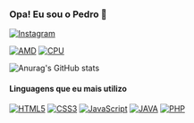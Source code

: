 ### Opa! Eu sou o Pedro 🤙
[![Instagram](https://img.shields.io/badge/Instagram-E4405F?style=for-the-badge&logo=instagram&logoColor=white)](https://www.instagram.com/lh._pedro/)





[![AMD](https://img.shields.io/badge/AMD-Radeon_RX_580-ED1C24?style=for-the-badge&logo=amd&logoColor=white)]()
[![CPU](https://img.shields.io/badge/AMD-Ryzen_7_3800X-ED1C24?style=for-the-badge&logo=amd&logoColor=white
)]()

![Anurag's GitHub stats](https://github-readme-stats.vercel.app/api?username=Dark300&show_icons=true&theme=Gradient)


#### Linguagens que eu mais utilizo
[![HTML5](https://img.shields.io/badge/HTML5-E34F26?style=for-the-badge&logo=html5&logoColor=white
)]()
[![CSS3](https://img.shields.io/badge/CSS3-1572B6?style=for-the-badge&logo=css3&logoColor=white)]()
[![JavaScript](https://img.shields.io/badge/JavaScript-F7DF1E?style=for-the-badge&logo=javascript&logoColor=black
)]()
[![JAVA](https://img.shields.io/badge/Java-ED8B00?style=for-the-badge&logo=openjdk&logoColor=white)]()
[![PHP](https://img.shields.io/badge/PHP-777BB4?style=for-the-badge&logo=php&logoColor=white)]()








